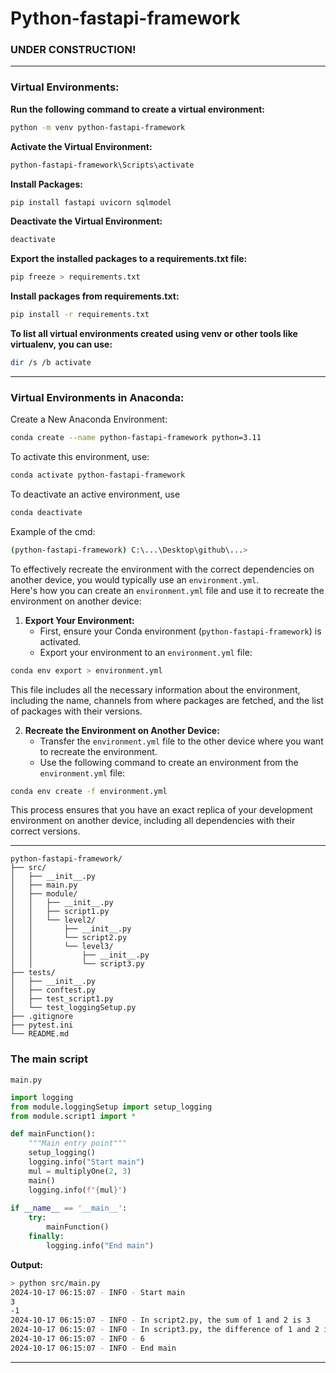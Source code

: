 # Python-fastapi-framework
### UNDER CONSTRUCTION!
----

### Virtual Environments:

**Run the following command to create a virtual environment:**
```Bash
python -m venv python-fastapi-framework
```

**Activate the Virtual Environment:**
```Bash
python-fastapi-framework\Scripts\activate
```

**Install Packages:**
```Bash
pip install fastapi uvicorn sqlmodel
```

**Deactivate the Virtual Environment:**
```Bash
deactivate
```

**Export the installed packages to a requirements.txt file:**
```Bash
pip freeze > requirements.txt
```

**Install packages from requirements.txt:**
```Bash
pip install -r requirements.txt
```

**To list all virtual environments created using venv or other tools like virtualenv, you can use:**
```Bash
dir /s /b activate
```

---

### Virtual Environments in Anaconda:
Create a New Anaconda Environment:
```Bash
conda create --name python-fastapi-framework python=3.11
```
 To activate this environment, use:
```Bash
conda activate python-fastapi-framework
```
To deactivate an active environment, use
```Bash
conda deactivate
```
Example of the cmd:
```Bash
(python-fastapi-framework) C:\...\Desktop\github\...>
```

To effectively recreate the environment with the correct dependencies on another device, you would typically use an `environment.yml`.<br>
Here's how you can create an `environment.yml` file and use it to recreate the environment on another device:

1. **Export Your Environment:**
    - First, ensure your Conda environment (`python-fastapi-framework`) is activated.
    - Export your environment to an `environment.yml` file:

```Bash
conda env export > environment.yml
```
This file includes all the necessary information about the environment, including the name, channels from where packages are fetched, and the list of packages with their versions.

2. **Recreate the Environment on Another Device:**
    - Transfer the `environment.yml` file to the other device where you want to recreate the environment.
    - Use the following command to create an environment from the `environment.yml` file:

```Bash
conda env create -f environment.yml
```
This process ensures that you have an exact replica of your development environment on another device, including all dependencies with their correct versions.

---

```
python-fastapi-framework/
├── src/
│   ├── __init__.py
│   ├── main.py
│   ├── module/
│   │   ├── __init__.py
│   │   ├── script1.py
│   │   └── level2/
│   │       ├── __init__.py
│   │       └── script2.py
│   │       └── level3/
│   │           ├── __init__.py
│   │           └── script3.py
├── tests/
│   ├── __init__.py
│   ├── conftest.py
│   ├── test_script1.py
│   └── test_loggingSetup.py
├── .gitignore
├── pytest.ini
└── README.md
```

### The main script

`main.py`
```Python
import logging
from module.loggingSetup import setup_logging
from module.script1 import *

def mainFunction():
    """Main entry point"""
    setup_logging()
    logging.info("Start main")
    mul = multiplyOne(2, 3)
    main()
    logging.info(f"{mul}")
    
if __name__ == '__main__':
    try:
        mainFunction()
    finally:
        logging.info("End main")
```
**Output:**
```Bash
> python src/main.py
2024-10-17 06:15:07 - INFO - Start main
3
-1
2024-10-17 06:15:07 - INFO - In script2.py, the sum of 1 and 2 is 3
2024-10-17 06:15:07 - INFO - In script3.py, the difference of 1 and 2 is -1
2024-10-17 06:15:07 - INFO - 6
2024-10-17 06:15:07 - INFO - End main
```

---
